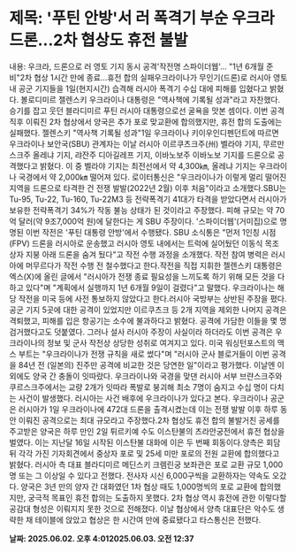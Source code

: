 # **제목: '푸틴 안방'서 러 폭격기 부순 우크라 드론...2차 협상도 휴전 불발**

  내용: 우크라, 드론으로 러 영토 기지 동시 공격'작전명 스파이더웹'... "1년 6개월 준비"2차 협상 1시간 만에 종료...휴전 합의 실패우크라이나가 무인기(드론)로 러시아 영토 내 공군 기지들을 1일(현지시간) 습격해 러시아 폭격기 수십 대에 피해를 입혔다고 밝혔다. 볼로디미르 젤렌스키 우크라이나 대통령은 "역사책에 기록될 성과"라고 자찬했다. 승기를 잡고 웃던 블라디미르 푸틴 러시아 대통령으로선 굴욕을 맛본 셈이다. 이번 공격 직후 이뤄진 2차 협상에서 양국은 추가 포로 맞교환에 합의했지만, 휴전 합의 도출에는 실패했다. 젤렌스키 "역사책 기록될 성과"1일 우크라이나 키이우인디펜던트에 따르면 우크라이나 보안국(SBU) 관계자는 이날 러시아 이르쿠츠크주(州) 벨라야 기지, 무르만스크주 올레냐 기지, 랴잔주 디아길레프 기지, 이바노보주 이바노보 기지를 드론으로 공격했다고 밝혔다. 이 중 벨라야 기지는 최전선에서 약 4,300㎞, 올레냐 기지는 우크라이나 국경에서 약 2,000㎞ 떨어져 있다. 로이터통신은 "우크라이나가 이렇게 멀리 떨어진 지역을 드론으로 타격한 건 전쟁 발발(2022년 2월) 이후 처음"이라고 소개했다.SBU는 Tu-95, Tu-22, Tu-160, Tu-22M3 등 전략폭격기 41대가 타격을 받았다면서 러시아가 보유한 전략폭격기 34%가 작동 불능 상태가 된 것이라고 주장했다. 피해 규모는 약 70억 달러(약 9조7,000억 원)에 달한다는 게 SBU 주장이다. '스파이더웹'(거미집)으로 명명된 이번 작전은 '푸틴 대통령 안방'에서 수행됐다. SBU 소식통은 "먼저 1인칭 시점(FPV) 드론을 러시아로 운송했고 러시아 영토 내에서는 트럭에 실어뒀던 이동식 목조 상자 지붕 아래 드론을 숨겨 뒀다"고 작전 수행 과정을 소개했다. 작전 참여 병력은 러시아에 머무르다가 작전 수행 전 철수했다고 한다.작전을 직접 지휘한 젤렌스키 대통령은 엑스(X)에 올린 글에서 "러시아가 전쟁 종료 필요성을 느끼도록 하기 위해 모든 것을 다하고 있다"며 "계획에서 실행까지 1년 6개월 9일이 걸렸다"고 말했다. 우크라이나는 해당 작전을 미국 등에 사전 통보하지 않았다고 한다.러시아 국방부는 상반된 주장을 폈다. 공군 기지 5곳에 대한 공격이 있었지만 이르쿠츠크 등 2개 지역을 제외한 나머지 공격은 격퇴했고, 피해를 입은 항공기는 소수에 불과하다고 밝혔다. 공격에 가담한 이들을 몇 명 검거했다고도 덧붙였다. 그러나 설사 러시아 주장이 사실이라 하더라도 이번 공격은 우크라이나의 정보 및 군사 작전상 상당한 성취로 여겨지고 있다. 미국 워싱턴포스트의 맥스 부트는 "우크라이나가 전쟁 규칙을 새로 썼다"며 "러시아 군사 블로거들이 이번 공격을 84년 전 (일본의) 진주만 공격에 비교한 것은 당연한 일"이라고 평가했다. 이날엔 이 외에도 양국 간 충돌이 잇따랐다. 우크라이나와 국경을 맞댄 러시아 서부 브랸스크주와 쿠르스크주에서는 교량 2개가 잇따라 폭발로 붕괴해 최소 7명이 숨지고 수십 명이 다치는 사건이 발생했다. 러시아는 사건 배후에 우크라이나가 있다고 본다. 우크라이나 공군은 러시아가 1일 우크라이나에 472대 드론을 출격시켰는데 이는 전쟁 발발 이후 하루 동안 이뤄진 공격으로는 최대 규모라고 주장했다.2차 협상도 휴전 합의 불발거친 공세를 주고받은 양국은 하루 만인 2일 튀르키예 수도 이스탄불의 츠라안궁전에서 휴전 협상을 벌였다. 이는 지난달 16일 시작된 이스탄불 대화에 이은 두 번째 회동이다.양측은 회담 뒤 각각 가진 기자회견에서 중상자 포로 및 25세 미만 포로의 전원 교환에 합의했다고 밝혔다. 러시아 측 대표 블라디미르 메딘스키 크렘린궁 보좌관은 포로 교환 규모 1,000명 또는 그 이상일 수 있다고 전했다. 전사자 시신 6,000구씩을 교환하자는 약속도 오갔다.  양국은 3년 만의 양자 간 대화였던 1차 협상 때도 1,000명씩의 포로 교환에 합의했지만, 궁극적 목표인 휴전 합의는 도출하지 못했다. 2차 협상 역시 휴전에 관한 이렇다할 공감대 형성은 이뤄지지 못한 것으로 전해졌다. 이날 협상에서 양측 대표단은 악수도 생략한 채 테이블에 앉았고 협상은 한 시간여 만에 중료됐다고 타스통신은 전했다.

  **날짜: 2025.06.02. 오후 4:012025.06.03. 오전 12:37**